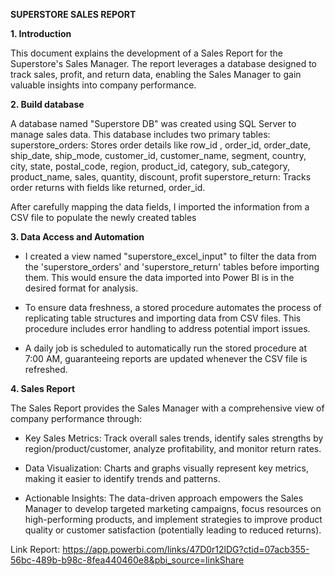 **SUPERSTORE SALES REPORT**

**1. Introduction**

This document explains the development of a Sales Report for the Superstore's Sales Manager. The report leverages a database designed to track sales, profit, and return data, enabling the Sales Manager to gain valuable insights into company performance.

**2. Build database**

A database named "Superstore DB" was created using SQL Server to manage sales data. This database includes two primary tables:
superstore_orders: Stores order details like row_id , order_id, order_date, ship_date, ship_mode, customer_id, customer_name, segment, country, city, state, postal_code, region, product_id, category, sub_category, product_name, sales, quantity, discount, profit
superstore_return: Tracks order returns with fields like returned, order_id.

After carefully mapping the data fields, I imported the information from a CSV file to populate the newly created tables

**3. Data Access and Automation**

- I created a view named "superstore_excel_input" to filter the data from the 'superstore_orders' and 'superstore_return' tables before importing them. This would ensure the data imported into Power BI is in the desired format for analysis.

- To ensure data freshness, a stored procedure automates the process of replicating table structures and importing data from CSV files. This procedure includes error handling to address potential import issues.

- A daily job is scheduled to automatically run the stored procedure at 7:00 AM, guaranteeing reports are updated whenever the CSV file is refreshed.

**4. Sales Report**

The Sales Report provides the Sales Manager with a comprehensive view of company performance through:

- Key Sales Metrics: Track overall sales trends, identify sales strengths by region/product/customer, analyze profitability, and monitor return rates.

- Data Visualization: Charts and graphs visually represent key metrics, making it easier to identify trends and patterns.

- Actionable Insights: The data-driven approach empowers the Sales Manager to develop targeted marketing campaigns, focus resources on high-performing products, and implement strategies to improve product quality or customer satisfaction (potentially leading to reduced returns).
  
Link Report: https://app.powerbi.com/links/47D0r12lDG?ctid=07acb355-56bc-489b-b98c-8fea440460e8&pbi_source=linkShare 
